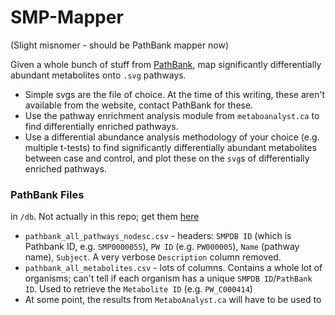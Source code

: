 # SMP-Mapper

(Slight misnomer - should be PathBank mapper now)

Given a whole bunch of stuff from [PathBank](https://pathbank.org), map significantly differentially abundant metabolites onto `.svg` pathways.

* Simple svgs are the file of choice. At the time of this writing, these aren't available from the website, contact PathBank for these.
* Use the pathway enrichment analysis module from `metaboanalyst.ca` to find differentially enriched pathways.
* Use a differential abundance analysis methodology of your choice (e.g. multiple t-tests) to find significantly differentially abundant metabolites between case and control, and plot these on the `svg`s of differentially enriched pathways. 

### PathBank Files

in `/db`. Not actually in this repo; get them [here](https://pathbank.org/downloads)

* `pathbank_all_pathways_nodesc.csv` - headers: `SMPDB ID` (which is Pathbank ID, e.g. `SMP0000055`), `PW ID` (e.g. `PW000005`), `Name` (pathway name), `Subject`. A very verbose `Description` column removed.
* `pathbank_all_metabolites.csv` - lots of columns. Contains a whole lot of organisms; can't tell if each organism has a unique `SMPDB ID`/`PathBank ID`. Used to retrieve the `Metabolite ID` (e.g. `PW_C000414`)
* At some point, the results from `MetaboAnalyst.ca` will have to be used to
